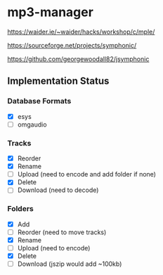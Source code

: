 # mp3-manager

https://waider.ie/~waider/hacks/workshop/c/mple/

https://sourceforge.net/projects/symphonic/

https://github.com/georgewoodall82/jsymphonic

## Implementation Status

### Database Formats

- [x] esys
- [ ] omgaudio

### Tracks

- [x] Reorder
- [x] Rename
- [ ] Upload (need to encode and add folder if none)
- [x] Delete
- [ ] Download (need to decode)

### Folders

- [x] Add
- [ ] Reorder (need to move tracks)
- [x] Rename
- [ ] Upload (need to encode)
- [x] Delete
- [ ] Download (jszip would add ~100kb)
